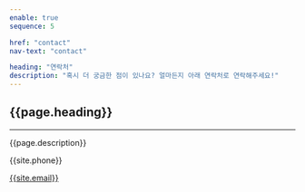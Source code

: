 ```yaml
---
enable: true
sequence: 5

href: "contact"
nav-text: "contact"

heading: "연락처"
description: "혹시 더 궁금한 점이 있나요? 얼마든지 아래 연락처로 연락해주세요!"
---
```


<section id="contact">
    <div class="container">
        <div class="row">
            <div class="col-lg-8 mx-auto text-center">
                <h2 class="section-heading">{{page.heading}}</h2>
                <hr class="my-4">
                <p class="mb-5">{{page.description}}</p>
            </div>
        </div>
        <div class="row">
            <div class="col-lg-4 ml-auto text-center">
                <i class="fas fa-phone fa-3x mb-3 sr-contact-1"></i>
                <p>{{site.phone}}</p>
            </div>
            <div class="col-lg-4 mr-auto text-center">
                <i class="fas fa-envelope fa-3x mb-3 sr-contact-2"></i>
                <p>
                    <a href="mailto:{{site.email}}">{{site.email}}</a>
                </p>
            </div>
        </div>
    </div>
</section>